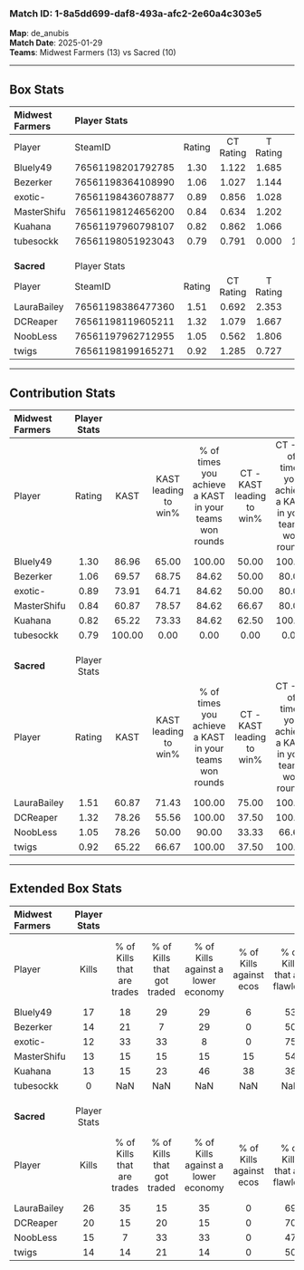 ### Match ID: 1-8a5dd699-daf8-493a-afc2-2e60a4c303e5  
**Map**: de_anubis  
**Match Date**: 2025-01-29  
**Teams**: Midwest Farmers (13) vs Sacred (10)  

---  

## Box Stats  

| **Midwest Farmers** | Player Stats      |        |           |          |        |       |       |         |        |      |     |
| :- | :- | :-: | :-: | :-: | :-: | :-: | :-: | :-: | :-: | :-: | :-: |
| Player              | SteamID           | Rating | CT Rating | T Rating |  KAST  |  ADR  | Kills | Assists | Deaths | K/D  | HS% |
| Bluely49            | 76561198201792785 |  1.30  |   1.122   |  1.685   | 86.96  | 68.7  |  17   |    5    |   12   | 1.42 | 29  |
| Bezerker            | 76561198364108990 |  1.06  |   1.027   |  1.144   | 69.57  | 70.4  |  14   |    4    |   12   | 1.17 | 57  |
| exotic-             | 76561198436078877 |  0.89  |   0.856   |  1.028   | 73.91  | 59.8  |  12   |    4    |   16   | 0.75 | 58  |
| MasterShifu         | 76561198124656200 |  0.84  |   0.634   |  1.202   | 60.87  | 66.8  |  13   |    5    |   17   | 0.76 | 76  |
| Kuahana             | 76561197960798107 |  0.82  |   0.862   |  1.066   | 65.22  | 62.0  |  13   |    3    |   18   | 0.72 | 61  |
| tubesockk           | 76561198051923043 |  0.79  |   0.791   |  0.000   | 100.00 |  0.0  |   0   |    0    |   0    | 0.00 |  0  |
|                     |                   |        |           |          |        |       |       |         |        |      |     |
|                     |                   |        |           |          |        |       |       |         |        |      |     |
|                     |                   |        |           |          |        |       |       |         |        |      |     |
| **Sacred**          | Player Stats      |        |           |          |        |       |       |         |        |      |     |
| Player              | SteamID           | Rating | CT Rating | T Rating |  KAST  |  ADR  | Kills | Assists | Deaths | K/D  | HS% |
| LauraBailey         | 76561198386477360 |  1.51  |   0.692   |  2.353   | 60.87  | 117.0 |  26   |    6    |   16   | 1.63 | 46  |
| DCReaper            | 76561198119605211 |  1.32  |   1.079   |  1.667   | 78.26  | 83.3  |  20   |    3    |   15   | 1.33 | 45  |
| NoobLess            | 76561197962712955 |  1.05  |   0.562   |  1.806   | 78.26  | 85.6  |  15   |    4    |   19   | 0.79 | 60  |
| twigs               | 76561198199165271 |  0.92  |   1.285   |  0.727   | 65.22  | 83.2  |  14   |    8    |   19   | 0.74 | 28  |
---  

## Contribution Stats  

| **Midwest Farmers** | Player Stats |        |                      |                                                        |                           |                                                             |                          |                                                            |
| :- | :-: | :-: | :-: | :-: | :-: | :-: | :-: | :-: |
| Player              |    Rating    |  KAST  | KAST leading to win% | % of times you achieve a KAST in your teams won rounds | CT - KAST leading to win% | CT - % of times you achieve a KAST in your teams won rounds | T - KAST leading to win% | T - % of times you achieve a KAST in your teams won rounds |
| Bluely49            |     1.30     | 86.96  |        65.00         |                         100.00                         |           50.00           |                           100.00                            |          80.00           |                           100.00                           |
| Bezerker            |     1.06     | 69.57  |        68.75         |                         84.62                          |           50.00           |                            80.00                            |          87.50           |                           87.50                            |
| exotic-             |     0.89     | 73.91  |        64.71         |                         84.62                          |           50.00           |                            80.00                            |          77.78           |                           87.50                            |
| MasterShifu         |     0.84     | 60.87  |        78.57         |                         84.62                          |           66.67           |                            80.00                            |          87.50           |                           87.50                            |
| Kuahana             |     0.82     | 65.22  |        73.33         |                         84.62                          |           62.50           |                           100.00                            |          85.71           |                           75.00                            |
| tubesockk           |     0.79     | 100.00 |         0.00         |                          0.00                          |           0.00            |                            0.00                             |           0.00           |                            0.00                            |
|                     |              |        |                      |                                                        |                           |                                                             |                          |                                                            |
|                     |              |        |                      |                                                        |                           |                                                             |                          |                                                            |
|                     |              |        |                      |                                                        |                           |                                                             |                          |                                                            |
| **Sacred**          | Player Stats |        |                      |                                                        |                           |                                                             |                          |                                                            |
| Player              |    Rating    |  KAST  | KAST leading to win% | % of times you achieve a KAST in your teams won rounds | CT - KAST leading to win% | CT - % of times you achieve a KAST in your teams won rounds | T - KAST leading to win% | T - % of times you achieve a KAST in your teams won rounds |
| LauraBailey         |     1.51     | 60.87  |        71.43         |                         100.00                         |           75.00           |                           100.00                            |          70.00           |                           100.00                           |
| DCReaper            |     1.32     | 78.26  |        55.56         |                         100.00                         |           37.50           |                           100.00                            |          70.00           |                           100.00                           |
| NoobLess            |     1.05     | 78.26  |        50.00         |                         90.00                          |           33.33           |                            66.67                            |          58.33           |                           100.00                           |
| twigs               |     0.92     | 65.22  |        66.67         |                         100.00                         |           37.50           |                           100.00                            |          100.00          |                           100.00                           |
---  

## Extended Box Stats  

| **Midwest Farmers** | Player Stats |                            |                            |                                    |                         |                              |                                 |        |                             |                                     |                          |                               |                            |
| :- | :-: | :-: | :-: | :-: | :-: | :-: | :-: | :-: | :-: | :-: | :-: | :-: | :-: |
| Player              |    Kills     | % of Kills that are trades | % of Kills that got traded | % of Kills against a lower economy | % of Kills against ecos | % of Kills that are flawless | % of Kills that are close duels | Deaths | % of Deaths that get traded | % of Deaths against a lower economy | % of Deaths against ecos | % of Deaths that are flawless | % of Deaths that are close |
| Bluely49            |      17      |             18             |             29             |                 29                 |            6            |              53              |               12                |   12   |             33              |                 25                  |            0             |              33               |             0              |
| Bezerker            |      14      |             21             |             7              |                 29                 |            0            |              50              |               14                |   12   |              8              |                 25                  |            0             |              83               |             0              |
| exotic-             |      12      |             33             |             33             |                 8                  |            0            |              75              |                0                |   16   |             13              |                 13                  |            0             |              63               |             6              |
| MasterShifu         |      13      |             15             |             15             |                 15                 |           15            |              54              |                8                |   17   |             18              |                 18                  |            0             |              76               |             6              |
| Kuahana             |      13      |             15             |             23             |                 46                 |           38            |              38              |               23                |   18   |             33              |                 17                  |            0             |              50               |             0              |
| tubesockk           |      0       |            NaN             |            NaN             |                NaN                 |           NaN           |             NaN              |               NaN               |   0    |             NaN             |                 NaN                 |           NaN            |              NaN              |            NaN             |
|                     |              |                            |                            |                                    |                         |                              |                                 |        |                             |                                     |                          |                               |                            |
|                     |              |                            |                            |                                    |                         |                              |                                 |        |                             |                                     |                          |                               |                            |
|                     |              |                            |                            |                                    |                         |                              |                                 |        |                             |                                     |                          |                               |                            |
| **Sacred**          | Player Stats |                            |                            |                                    |                         |                              |                                 |        |                             |                                     |                          |                               |                            |
| Player              |    Kills     | % of Kills that are trades | % of Kills that got traded | % of Kills against a lower economy | % of Kills against ecos | % of Kills that are flawless | % of Kills that are close duels | Deaths | % of Deaths that get traded | % of Deaths against a lower economy | % of Deaths against ecos | % of Deaths that are flawless | % of Deaths that are close |
| LauraBailey         |      26      |             35             |             15             |                 35                 |            0            |              69              |                4                |   16   |             13              |                 19                  |            0             |              75               |             6              |
| DCReaper            |      20      |             15             |             20             |                 15                 |            0            |              70              |                5                |   15   |             20              |                 20                  |            0             |              67               |             7              |
| NoobLess            |      15      |             7              |             33             |                 33                 |            0            |              47              |                0                |   19   |             37              |                 21                  |            0             |              42               |             0              |
| twigs               |      14      |             14             |             21             |                 14                 |            0            |              50              |                0                |   19   |             16              |                 21                  |            0             |              37               |             32             |
